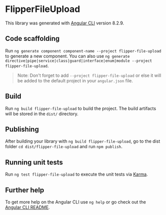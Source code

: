# FlipperFileUpload

This library was generated with [Angular CLI](https://github.com/angular/angular-cli) version 8.2.9.

## Code scaffolding

Run `ng generate component component-name --project flipper-file-upload` to generate a new component. You can also use `ng generate directive|pipe|service|class|guard|interface|enum|module --project flipper-file-upload`.

> Note: Don't forget to add `--project flipper-file-upload` or else it will be added to the default project in your `angular.json` file.

## Build

Run `ng build flipper-file-upload` to build the project. The build artifacts will be stored in the `dist/` directory.

## Publishing

After building your library with `ng build flipper-file-upload`, go to the dist folder `cd dist/flipper-file-upload` and run `npm publish`.

## Running unit tests

Run `ng test flipper-file-upload` to execute the unit tests via [Karma](https://karma-runner.github.io).

## Further help

To get more help on the Angular CLI use `ng help` or go check out the [Angular CLI README](https://github.com/angular/angular-cli/blob/master/README.md).
